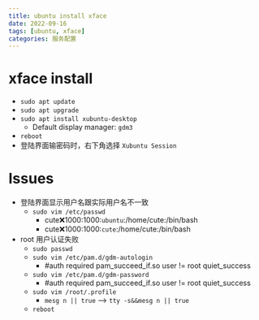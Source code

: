 ```yaml
---
title: ubuntu install xface
date: 2022-09-16
tags: [ubuntu, xface]
categories: 服务配置
---
```


# xface install
- `sudo apt update`
- `sudo apt upgrade`
- `sudo apt install xubuntu-desktop`
    - Default display manager: `gdm3`
- `reboot`
- 登陆界面输密码时，右下角选择 `Xubuntu Session`

# Issues
- 登陆界面显示用户名跟实际用户名不一致
    - `sudo vim /etc/passwd`
        - cute:x:1000:1000:`ubuntu`:/home/cute:/bin/bash
        - cute:x:1000:1000:`cute`:/home/cute:/bin/bash
- root 用户认证失败
    - `sudo passwd`
    - `sudo vim /etc/pam.d/gdm-autologin`
        - #auth required pam_succeed_if.so user != root quiet_success
    - `sudo vim /etc/pam.d/gdm-password`
        - #auth required pam_succeed_if.so user != root quiet_success
    - `sudo vim /root/.profile`
        - `mesg n || true` --> `tty -s&&mesg n || true`
    - `reboot`